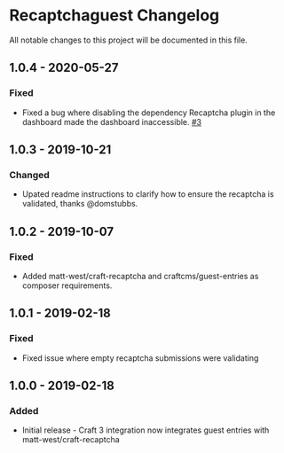 # Recaptchaguest Changelog

All notable changes to this project will be documented in this file.

## 1.0.4 - 2020-05-27
### Fixed
- Fixed a bug where disabling the dependency Recaptcha plugin in the dashboard made the dashboard inaccessible. [#3](https://github.com/billythekid/recaptchaguest/issues/3)

## 1.0.3 - 2019-10-21
### Changed
- Upated readme instructions to clarify how to ensure the recaptcha is validated, thanks @domstubbs.

## 1.0.2 - 2019-10-07
### Fixed
- Added matt-west/craft-recaptcha and craftcms/guest-entries as composer requirements.

## 1.0.1 - 2019-02-18
### Fixed
- Fixed issue where empty recaptcha submissions were validating

## 1.0.0 - 2019-02-18
### Added
- Initial release - Craft 3 integration now integrates guest entries with matt-west/craft-recaptcha
